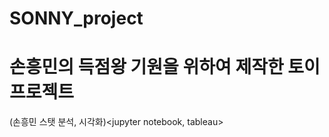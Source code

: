 # SONNY_project
손흥민의 득점왕 기원을 위하여 제작한 토이 프로젝트
=============
(손흥민 스탯 분석, 시각화)<jupyter notebook, tableau>
